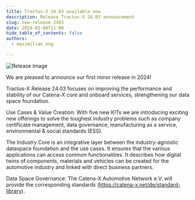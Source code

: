 ```yaml
---
title: Tractus-X 24.03 available now
description: Release Tractus-X 24.03 announcement
slug: new-release-2403
date: 2024-03-08T11:00
hide_table_of_contents: false
authors:
  - maximilian_ong

---
```


![Release Image](@site/static/img/Tractus-X_Release24.03.png)

We are pleased to announce our first minor release in 2024!

Tractus-X Release 24.03 focuses on improving the performance and stability of our Catena-X core and onboard services, strengthening our data space foundation.

Use Cases & Value Creation: With five new KITs we are introducing exciting new offerings to solve the toughest industry problems such as company certificate management, data governance, manufacturing as a service, environmental & social standards (ESS).

The Industry Core is an integrative layer between the industry-agnostic dataspace foundation and the use cases. It ensures that the various applications can access common functionalities. It describes how digital twins of components, materials and vehicles can be created for the automotive industry and linked with direct business partners.

Data Space Governance: The Catena-X Automotive Network e.V. will provide the corresponding standards (https://catena-x.net/de/standard-library).
